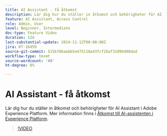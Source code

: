 ```yaml
---
title: AI Assistant - få åtkomst
description: Lär dig hur du ställer in åtkomst och behörigheter för AI Assistant i Adobe Experience Platform.
feature: AI Assistant, Access Control
role: Admin, User
level: Beginner, Intermediate
doc-type: Feature Video
duration: 124
last-substantial-update: 2024-11-12T00:00:00Z
jira: KT-16459
source-git-commit: 515b786aebb5e475118a43fcf26af3109b908dad
workflow-type: tm+mt
source-wordcount: '49'
ht-degree: 0%

---
```



# AI Assistant - få åtkomst

Lär dig hur du ställer in åtkomst och behörigheter för AI Assistant i Adobe Experience Platform. Mer information finns i [Åtkomst till AI-assistenten i Experience Platform](https://experienceleague.adobe.com/en/docs/experience-platform/ai-assistant/access).

>[!VIDEO](https://video.tv.adobe.com/v/3436470/?learn=on)
